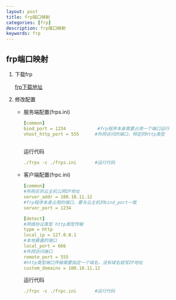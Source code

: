 ```yaml
---
layout: post
title: frp端口映射
categories: [frp]
description: frp端口映射
keywords: frp
---
```


## frp端口映射

1. 下载frp

    <a href="https://github.com/fatedier/frp/releases">frp下载地址</a>

2. 修改配置

   * 服务端配置(frps.ini)

     ```yaml
     [common]
     bind_port = 1234            #frp程序本身需要占用一个端口运行
     vhost_http_port = 555      #外网访问的端口，特定的http类型
         
     ```

     运行代码

     ```yaml
     ./frps -c ./frps.ini       #运行代码
     ```

     

   * 客户端配置(frpc.ini)

     ```yaml
     [common]
     #所购买的云主机公网IP地址
     server_addr = 100.10.11.12        
     #frp程序本身占用的端口，要与云主机的bind_port一致
     server_port = 1234                
     
     [detect]                      
     #网络协议类型 http类型传输
     type = http                    
     local_ip = 127.0.0.1           
     #本地暴露的端口
     local_port = 666                   
     #外网访问端口
     remote_port = 555                  
     #http类型端口传输需要指定一个域名，没有域名就写IP地址
     custom_domains = 100.10.11.12      
     ```

     运行代码

     ```yaml
     ./frpc -c ./frpc.ini       #运行代码
     ```

     

